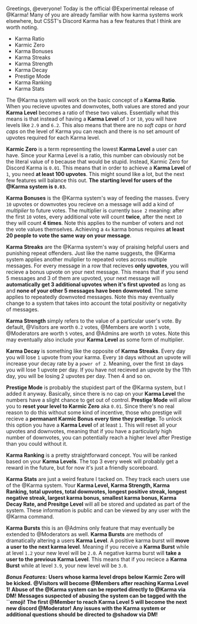 Greetings, @everyone!
Today is the official @Experimental release of @Karma! Many of you are already familiar with how karma systems work elsewhere, but CSST's Discord Karma has a few features that I think are worth noting.

+ Karma Ratio
+ Karmic Zero
+ Karma Bonuses
+ Karma Streaks
+ Karma Strength
+ Karma Decay
+ Prestige Mode
+ Karma Ranking
+ Karma Stats

The @Karma system will work on the basic concept of a **Karma Ratio**. When you recieve upvotes and downvotes, both values are stored and your **Karma Level** becomes a ratio of these two values. Essentially what this means is that instead of having a **Karma Level** of `3` or `10`, you will have levels like `2.9` and `6.2`. This also means that there are no *soft caps* or *hard caps* on the level of Karma you can reach and there is no set amount of upvotes required for each Karma level.

**Karmic Zero** is a term representing the lowest **Karma Level** a user can have. Since your Karma Level is a ratio, this number can obviously not be the literal value of `0` because that would be stupid. Instead, Karmic Zero for Discord Karma is `0.01`. This means that in order to achieve a **Karma Level** of `1`, you need **at least 100 upvotes**. This might sound like a lot, but the next few features will balance this out. **The starting level for users of the @Karma system is `0.03`.**

**Karma Bonuses** is the @Karma system's way of feeding the masses. Every `10` upvotes or downvotes you recieve on a message will add a kind of *multiplier* to future votes. The multiplier is currently `base 2` meaning: after the first `10` votes, every additional vote will count **twice**, after the next `10` they will count **4 times**. Note this applies to the number of voters and not the vote values themselves. Achieving a `4x` karma bonus requires **at least 20 people to vote the same way on your message**.

**Karma Streaks** are the @Karma system's way of praising helpful users and punishing repeat offenders. Just like the name suggests, the @Karma system applies another muliplier to repeated votes across multiple messages. For every message in a row that recieves **only upvotes**, you will recieve a bonus upvote on your next message. This means that if you send 5 messages and 3 of them are upvoted, your next message will **automatically get 3 additional upvotes when it's first upvoted** as long as and **none of your other 5 messages have been downvoted**. The same applies to repeatedly downvoted messages. Note this may eventually change to a system that takes into account the total positivity or negativity of messages.

**Karma Strength** simply refers to the value of a particular user's vote. By default, @Visitors are worth `0.2` votes, @Members are worth `1` vote, @Moderators are worth `5` votes, and @Admins are worth `10` votes. Note this may eventually also include your **Karma Level** as some form of multiplier.

**Karma Decay** is something like the opposite of **Karma Streaks**. Every day you will lose `1` upvote from your karma. Every `10` days without an upvote will increase your decay rate by a `power of 2`. Meaning, over the first `10` days you will lose 1 upvote per day. If you have not recieved an upvote by the 11th day, you will be losing 2 upvotes per day. Then 4 and so on.

**Prestige Mode** is probably the stupidest part of the @Karma system, but I added it anyway. Basically, since there is no cap on your **Karma Level** the numbers have a slight chance to get out of control. **Prestige Mode** will allow you to **reset your level to Karmic Zero** aka `0.01`. Since there's no real reason to do this without some kind of incentive, those who prestige will recieve a **permanant Karmic Bonus every time they prestige**. To unlock this option you have a **Karma Level** of at least `1`. This will reset all your upvotes and downvotes, meaning that if you have a particularly high number of downvotes, you can potentially reach a higher level after Prestige than you could without it.

**Karma Ranking** is a pretty straightforward concept. You will be ranked based on your **Karma Levels**. The top 3 every week will probably get a reward in the future, but for now it's just a friendly scoreboard.

**Karma Stats** are just a weird feature I tacked on. They track each users use of the @Karma system. Your **Karma Level, Karma Strength, Karma Ranking, total upvotes, total downvotes, longest positive streak, longest negative streak, largest karma bonus, smallest karma bonus, Karma Decay Rate, and Presitge Level** will all be stored and updated as part of the system. These information is public and can be viewed by any user with the @Karma command.

**Karma Bursts** this is an @Admins only feature that may eventually be extended to @Moderators as well. **Karma Bursts** are methods of dramatically altering a users **Karma Level**. A positive karma burst will **move a user to the next karma level**. Meaning if you receive a **Karma Burst** while at level `1.2` your new level will be `2.0`. A negative karma burst will **take a user to the previous Karma Level**. This means that if you reciece a **Karma Burst** while at level `3.9`, your new level will be `3.0`.

__***Bonus Features:***__
**Users whose karma level drops below Karmic Zero will be kicked.**
**@Visitors will become @Members after reaching Karma Level 1!**
**Abuse of the @Karma system can be reported directly to @Karma via DM!**
**Messages suspected of abusing the system can be tagged with the ``emoji!**
**The first @Member to reach Karma Level 5 will become the next new discord @Moderator!**
**Any issues with the Karma system or additional questions should be directed to @shadow via DM!**